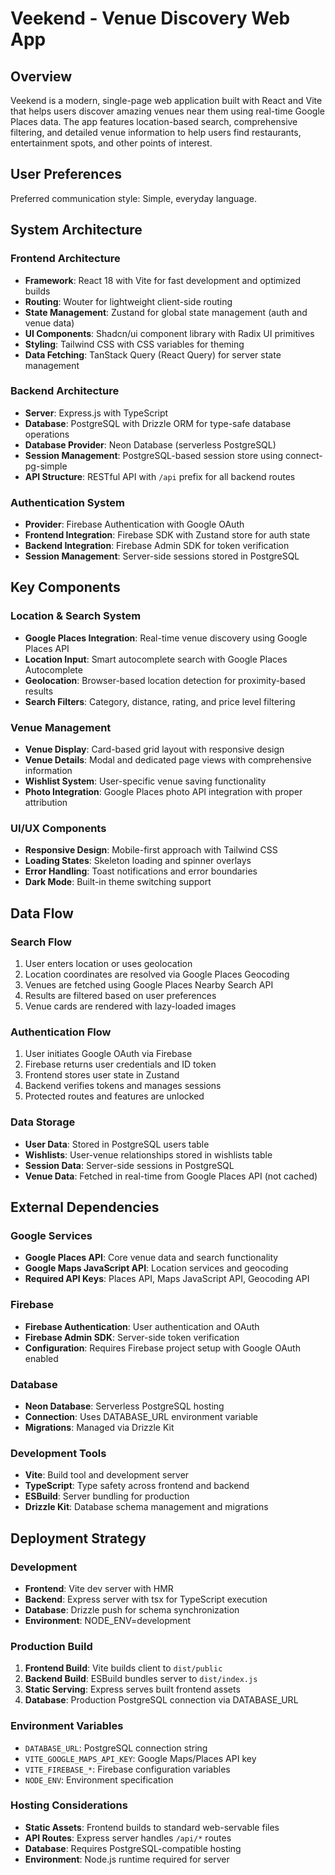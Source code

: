 # Veekend - Venue Discovery Web App

## Overview

Veekend is a modern, single-page web application built with React and Vite that helps users discover amazing venues near them using real-time Google Places data. The app features location-based search, comprehensive filtering, and detailed venue information to help users find restaurants, entertainment spots, and other points of interest.

## User Preferences

Preferred communication style: Simple, everyday language.

## System Architecture

### Frontend Architecture
- **Framework**: React 18 with Vite for fast development and optimized builds
- **Routing**: Wouter for lightweight client-side routing
- **State Management**: Zustand for global state management (auth and venue data)
- **UI Components**: Shadcn/ui component library with Radix UI primitives
- **Styling**: Tailwind CSS with CSS variables for theming
- **Data Fetching**: TanStack Query (React Query) for server state management

### Backend Architecture
- **Server**: Express.js with TypeScript
- **Database**: PostgreSQL with Drizzle ORM for type-safe database operations
- **Database Provider**: Neon Database (serverless PostgreSQL)
- **Session Management**: PostgreSQL-based session store using connect-pg-simple
- **API Structure**: RESTful API with `/api` prefix for all backend routes

### Authentication System
- **Provider**: Firebase Authentication with Google OAuth
- **Frontend Integration**: Firebase SDK with Zustand store for auth state
- **Backend Integration**: Firebase Admin SDK for token verification
- **Session Management**: Server-side sessions stored in PostgreSQL

## Key Components

### Location & Search System
- **Google Places Integration**: Real-time venue discovery using Google Places API
- **Location Input**: Smart autocomplete search with Google Places Autocomplete
- **Geolocation**: Browser-based location detection for proximity-based results
- **Search Filters**: Category, distance, rating, and price level filtering

### Venue Management
- **Venue Display**: Card-based grid layout with responsive design
- **Venue Details**: Modal and dedicated page views with comprehensive information
- **Wishlist System**: User-specific venue saving functionality
- **Photo Integration**: Google Places photo API integration with proper attribution

### UI/UX Components
- **Responsive Design**: Mobile-first approach with Tailwind CSS
- **Loading States**: Skeleton loading and spinner overlays
- **Error Handling**: Toast notifications and error boundaries
- **Dark Mode**: Built-in theme switching support

## Data Flow

### Search Flow
1. User enters location or uses geolocation
2. Location coordinates are resolved via Google Places Geocoding
3. Venues are fetched using Google Places Nearby Search API
4. Results are filtered based on user preferences
5. Venue cards are rendered with lazy-loaded images

### Authentication Flow
1. User initiates Google OAuth via Firebase
2. Firebase returns user credentials and ID token
3. Frontend stores user state in Zustand
4. Backend verifies tokens and manages sessions
5. Protected routes and features are unlocked

### Data Storage
- **User Data**: Stored in PostgreSQL users table
- **Wishlists**: User-venue relationships stored in wishlists table
- **Session Data**: Server-side sessions in PostgreSQL
- **Venue Data**: Fetched in real-time from Google Places API (not cached)

## External Dependencies

### Google Services
- **Google Places API**: Core venue data and search functionality
- **Google Maps JavaScript API**: Location services and geocoding
- **Required API Keys**: Places API, Maps JavaScript API, Geocoding API

### Firebase
- **Firebase Authentication**: User authentication and OAuth
- **Firebase Admin SDK**: Server-side token verification
- **Configuration**: Requires Firebase project setup with Google OAuth enabled

### Database
- **Neon Database**: Serverless PostgreSQL hosting
- **Connection**: Uses DATABASE_URL environment variable
- **Migrations**: Managed via Drizzle Kit

### Development Tools
- **Vite**: Build tool and development server
- **TypeScript**: Type safety across frontend and backend
- **ESBuild**: Server bundling for production
- **Drizzle Kit**: Database schema management and migrations

## Deployment Strategy

### Development
- **Frontend**: Vite dev server with HMR
- **Backend**: Express server with tsx for TypeScript execution
- **Database**: Drizzle push for schema synchronization
- **Environment**: NODE_ENV=development

### Production Build
1. **Frontend Build**: Vite builds client to `dist/public`
2. **Backend Build**: ESBuild bundles server to `dist/index.js`
3. **Static Serving**: Express serves built frontend assets
4. **Database**: Production PostgreSQL connection via DATABASE_URL

### Environment Variables
- `DATABASE_URL`: PostgreSQL connection string
- `VITE_GOOGLE_MAPS_API_KEY`: Google Maps/Places API key
- `VITE_FIREBASE_*`: Firebase configuration variables
- `NODE_ENV`: Environment specification

### Hosting Considerations
- **Static Assets**: Frontend builds to standard web-servable files
- **API Routes**: Express server handles `/api/*` routes
- **Database**: Requires PostgreSQL-compatible hosting
- **Environment**: Node.js runtime required for server